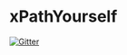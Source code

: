# xPathYourself

[![Gitter](https://badges.gitter.im/adicoyok/xPathYourself.svg)](https://gitter.im/adicoyok/xPathYourself?utm_source=badge&utm_medium=badge&utm_campaign=pr-badge&utm_content=badge)